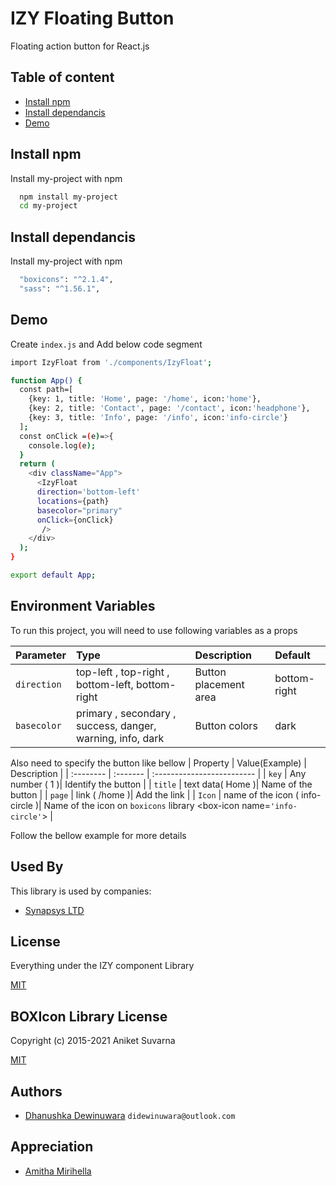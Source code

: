 
# IZY Floating Button

Floating action button for React.js



## Table of content

 - [Install npm](#)
 - [Install dependancis](#)
 - [Demo](#)


## Install npm

Install my-project with npm

```bash
  npm install my-project
  cd my-project
```

## Install dependancis

Install my-project with npm

```bash
  "boxicons": "^2.1.4",
  "sass": "^1.56.1",
```

## Demo

Create ```index.js``` and Add below code segment

```bash
import IzyFloat from './components/IzyFloat';

function App() {
  const path=[
    {key: 1, title: 'Home', page: '/home', icon:'home'},
    {key: 2, title: 'Contact', page: '/contact', icon:'headphone'},
    {key: 3, title: 'Info', page: '/info', icon:'info-circle'}
  ];
  const onClick =(e)=>{
    console.log(e);
  }
  return (
    <div className="App">
      <IzyFloat 
      direction='bottom-left'
      locations={path}
      basecolor="primary"
      onClick={onClick}
       />      
    </div>
  );
}

export default App;

```
## Environment Variables

To run this project, you will need to use following variables as a props

| Parameter | Type     | Description                |Default    |
| :-------- | :------- | :------------------------- |:-------|
| `direction` | top-left , top-right , bottom-left, bottom-right | Button placement area |bottom-right|
| `basecolor` | primary , secondary , success, danger, warning, info, dark | Button colors |dark|

Also need to specify the button like bellow
| Property | Value(Example)     | Description                |
| :-------- | :------- | :------------------------- |
| `key` | Any number ( 1 )| Identify the button |
| `title` | text data( Home )| Name of the button |
| `page` | link ( /home )| Add the link |
| `Icon` | name of the icon ( info-circle )| Name of the icon on ```boxicons``` library <box-icon name=```'info-circle'```></box-icon> |

Follow the bellow example for more details


## Used By

This library is used by companies:

- [Synapsys LTD](https://synapsys.lk/)


## License
Everything under the IZY component Library

[MIT]()

## BOXIcon Library License
Copyright (c) 2015-2021 Aniket Suvarna

[MIT]()




## Authors

- [Dhanushka Dewinuwara](https://www.linkedin.com/in/didewinuwara/)  ```didewinuwara@outlook.com```

## Appreciation
- [Amitha Mirihella](https://www.linkedin.com/in/amitha-mirihella/)
